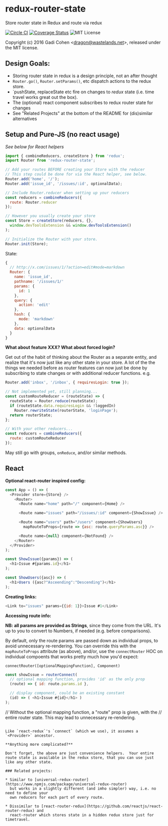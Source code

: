 # redux-router-state

Store router state in Redux and route via redux

[![Circle CI](https://circleci.com/gh/gadicc/redux-router-state.svg?style=shield)](https://circleci.com/gh/gadicc/redux-router-state) [![Coverage Status](https://coveralls.io/repos/github/gadicc/redux-router-state/badge.svg?branch=master)](https://coveralls.io/github/gadicc/redux-router-state?branch=master) ![MIT License](https://img.shields.io/badge/license-MIT-blue.svg)

Copyright (c) 2016 Gadi Cohen &lt;dragon@wastelands.net&gt;, released under the MIT license.

## Design Goals:

* Storing router state in redux is a design principle, not an after thought
* `Router.go()`, `Router.setParams()`, etc dispatch actions to the redux store.
* `pushState, replaceState etc fire on changes to *redux* state (i.e. time travel works great out the box).
* The (optional) react <Router> component subscribes to redux router state for changes
* See "Related Projects" at the bottom of the README for (dis)similar alternatives

## Setup and Pure-JS (no react usage)

*See below for React helpers*

```js
import { combineReducers, createStore } from 'redux';
import Router from 'redux-router-state';

// Add your routes BEFORE creating your Store with the reducer
// This step could be done for via the React helper, see below.
Router.add('home', '/');
Router.add('issue_id', '/issues/:id', optionalData);

// Include Router.reducer when setting up your reducers
const reducers = combineReducers({
  route: Router.reducer
});

// However you usually create your store
const Store = createStore(reducers, {},
  window.devToolsExtension && window.devToolsExtension()
);

// Initialize the Router with your store.
Router.init(Store);
```

State:

```js
{
  // http://x.com/issues/1/?action=edit#mode=markdown
  Router: {
    name: 'issue_id',
    pathname: '/issues/1/'
    params: {
      id: 1
    },
    query: {
      action: 'edit'
    },
    hash: {
      mode: 'markdown'
    },
    data: optionalData
  }
}
```

**What about feature XXX?  What about forced login?**

Get out of the habit of thinking about the Router as a separate entity, and realize that it's now just like any other state in your store.  A lot of the the things we needed before as router features can now just be done by subscribing to state changes or with additional reducer functions.  e.g.

```js
Router.add('inbox', '/inbox', { requiresLogin: true });

// Not implemented yet, still planning...
const customRouteReducer = (routeState) => {
  routeState = Router.reduce(routeState);
  if (routeState.data.requiresLogin && !loggedIn)
    Router.rewriteState(routerState, 'loginPage');
  return routerState;
};

// With your other reducers...
const reducers = combineReducers({
  route: customRouteReducer
});
```

May still go with groups, `onReduce`, and/or similar methods.

## React

**Optional react-router inspired config:**

```js
const App = () => (
  <Provider store={Store} />
    <Router>
      <Route name="home" path="/" component={Home} />

      <Route name="issues" path="/issues/:id" component={ShowIssue} />

      <Route name="users" path="/users" component={ShowUsers}
        mapRouteToProps={route => {asc: route.queryParams.asc}} />

      <Route name={null} component={NotFound} />
    </Router>
  </Provider>
);

const ShowIssue({params}) => (
  <h1>Issue #{params.id}</h1>
);

const ShowUsers({asc}) => (
  <h1>Users ({asc?"Asceending":"Descending")</h1>
);

```

**Creating links:**

```js
<Link to="issues" params={{id: 1}}>Issue #1</Link>
```

**Accessing route info:**

**NB: all params are provided as Strings**, since they come from the URL.  It's up to you to convert to Numbers, if needed (e.g. before comparisons).

By default, only the route params are passed down as individual props, to avoid unnecessary re-rendering.  You can override this with the `mapRouteToProps` attribute (as above), and/or, use the `connectRouter` HOC on individual compoents that works pretty much how you'd expect:

`connectRouter([optionalMappingFunction], Component)`

```js
const showIssue = routerConnect(
  // optional mapping function, provides 'id' as the only prop
  (route) => { id: route.params.id },

  // display component, could be an existing constant
  (id) => ( <h1>Issue #{id}</h1> )
);
```

// Without the optional mapping function, a "route" prop is given, with the
// entire router state.  This may lead to unnecessary re-rendering.
```

Like `react-redux`'s `connect` (which we use), it assumes a `<Provider>` ancestor.

**Anything more complicated?**

Don't forget, the above are just convenience helpers.  Your entire route state is available in the redux store, that you can use just like any other state.

### Related projects:

* Similar to [universal-redux-router](https://www.npmjs.com/package/universal-redux-router)
  but works in a slightly different (and imho simpler) way, i.e. no need to define your
  own reducers for each part of every route.

* Dissimilar to [react-router-redux](https://github.com/reactjs/react-router-redux) and
  react-router which stores state in a hidden redux store just for timetravel.
